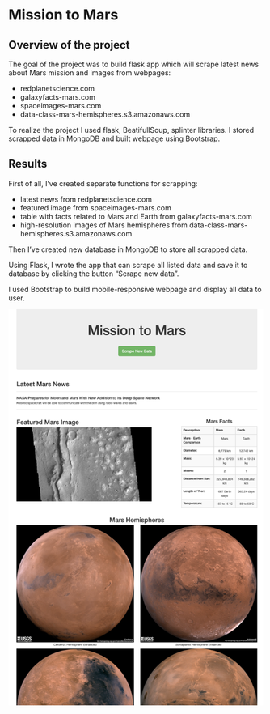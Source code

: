 # Mission to Mars
## Overview of the project
The goal of the project was to build flask app which will scrape latest news about Mars mission and images from webpages:
- redplanetscience.com
-	galaxyfacts-mars.com
-	spaceimages-mars.com
-	data-class-mars-hemispheres.s3.amazonaws.com

To realize the project I used flask, BeatifullSoup, splinter libraries. I stored scrapped data in MongoDB and built webpage using Bootstrap.

## Results
First of all, I’ve created separate functions for scrapping:
-	latest news from redplanetscience.com
-	featured image from spaceimages-mars.com
-	table with facts related to Mars and Earth from galaxyfacts-mars.com
-	high-resolution images of Mars hemispheres from data-class-mars-hemispheres.s3.amazonaws.com

Then I’ve created new database in MongoDB to store all scrapped data.

Using Flask, I wrote the app that can scrape all listed data and save it to database by clicking the button “Scrape new data”.

I used Bootstrap to build mobile-responsive webpage and display all data to user.

![image](https://github.com/angkohtenko/Mission-to-Mars/blob/main/templates/Scrapping_page.png)
